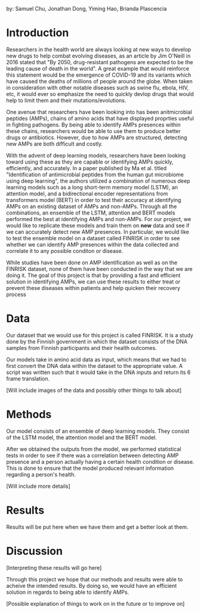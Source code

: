 by: Samuel Chu, Jonathan Dong, Yiming Hao, Brianda Plascencia

# Introduction

Researchers in the health world are always looking at new ways to develop new drugs to help combat evolving diseases, as an article by Jim O'Neill in 2016 stated that "By 2050, drug-resistant pathogens are expected to be the leading cause of death in the world". A great example that would reinforce this statement would be the emergence of COVID-19 and its variants which have caused the deaths of millions of people around the globe. When taken in consideration with other notable diseases such as swine flu, ebola, HIV, etc, it would ever so emphasize the need to quickly devlop drugs that would help to limit them and their mutations/evolutions.

One avenue that researchers have been looking into has been anitmicrobial peptides (AMPs), chains of amino acids that have displayed proprties useful in fighting pathogens. By being able to identify AMPs presences within these chains, researchers would be able to use them to produce better drugs or antibiotics. However, due to how AMPs are structured, detecting new AMPs are both difficult and costly. 

With the advent of deep learning models, researchers have been looking toward using these as they are capable or identifying AMPs quickly, efficiently, and accurately. In a paper published by Ma et al. titled "Identification of antimicrobial peptides from the human gut microbiome using deep learning", the authors utilized a combination of numerous deep learning models such as a long short-term memory model (LSTM), an attention model, and a bidirectional encoder representations from transformers model (BERT) in order to test their accuracy at identifying AMPs on an existing dataset of AMPs and non-AMPs. Through all the combinations, an ensemble of the LSTM, attention and BERT models performed the best at identifying AMPs and non-AMPs. For our project, we would like to replicate these models and train them on **new** data and see if we can accurately detect new AMP presences. In particular, we would like to test the ensemble model on a dataset called FINRISK in order to see whether we can identify AMP presences within the data collected and correlate it to any possible conditon or disease.

While studies have been done on AMP identification as well as on the FINRISK dataset, none of them have been conducted in the way that we are doing it. The goal of this project is that by providing a fast and efficient solution in identifying AMPs, we can use these results to either treat or prevent these diseases within patients and help quicken their recovery process 

# Data

Our dataset that we would use for this project is called FINRISK. It is a study done by the Finnish government in which the dataset consists of the DNA samples from Finnish participants and their health outcomes.

Our models take in amino acid data as input, which means that we had to first convert the DNA data within the dataset to the appropriate value. A script was written such that it would take in the DNA inputs and return its 6 frame translation.

[Will include images of the data and possibly other things to talk about]

# Methods

Our model consists of an ensemble of deep learning models. They consist of the LSTM model, the attention model and the BERT model. 

After we obtained the outputs from the model, we performed statistical tests in order to see if there was a correlation between detecting AMP presence and a person actually having a certain health condition or disease. This is done to ensure that the model produced relevant information regarding a person's health.

[Will include more details]

# Results

Results will be put here when we have them and get a better look at them.

# Discussion

[Interpreting these results will go here]

Through this project we hope that our methods and results were able to acheive the intended results. By doing so, we would have an efficient solution in regards to being able to identify AMPs.

[Possible explanation of things to work on in the future or to improve on]
